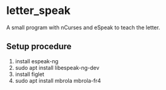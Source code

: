 # letter_speak

A small program with nCurses and eSpeak to teach the letter.

## Setup procedure

1. install espeak-ng
2. sudo apt install libespeak-ng-dev
3. install figlet
4. sudo apt install mbrola mbrola-fr4